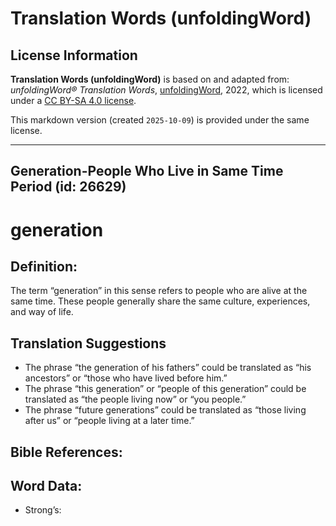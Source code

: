 # Translation Words (unfoldingWord)

## License Information

**Translation Words (unfoldingWord)** is based on and adapted from: _unfoldingWord® Translation Words_, [unfoldingWord](https://unfoldingword.org/utw), 2022, which is licensed under a [CC BY-SA 4.0 license](https://creativecommons.org/licenses/by-sa/4.0/legalcode.en).

This markdown version (created `2025-10-09`) is provided under the same license.



--------------------------------

## Generation-People Who Live in Same Time Period (id: 26629)

generation
==========

Definition:
-----------

The term “generation” in this sense refers to people who are alive at the same time. These people generally share the same culture, experiences, and way of life.

Translation Suggestions
-----------------------

* The phrase “the generation of his fathers” could be translated as “his ancestors” or “those who have lived before him.”
* The phrase “this generation” or “people of this generation” could be translated as “the people living now” or “you people.”
* The phrase “future generations” could be translated as “those living after us” or “people living at a later time.”

Bible References:
-----------------

Word Data:
----------

* Strong’s:


